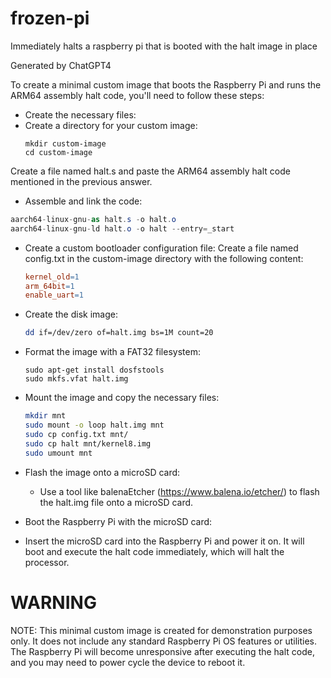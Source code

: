 # frozen-pi
Immediately halts a raspberry pi that is booted with the halt image in place

Generated by ChatGPT4

To create a minimal custom image that boots the Raspberry Pi and runs the ARM64 assembly halt code, you'll need to follow these steps:

  * Create the necessary files:
  * Create a directory for your custom image:
    ```arduino
    mkdir custom-image
    cd custom-image
    ```

Create a file named halt.s and paste the ARM64 assembly halt code mentioned in the previous answer.

  * Assemble and link the code:
  ```csharp
  aarch64-linux-gnu-as halt.s -o halt.o
  aarch64-linux-gnu-ld halt.o -o halt --entry=_start
  ```

  * Create a custom bootloader configuration file:
    Create a file named config.txt in the custom-image directory with the following content:
    ```makefile
    kernel_old=1
    arm_64bit=1
    enable_uart=1
    ```

  * Create the disk image:
    ```bash
    dd if=/dev/zero of=halt.img bs=1M count=20
    ```
  * Format the image with a FAT32 filesystem:
    ```arduino
    sudo apt-get install dosfstools
    sudo mkfs.vfat halt.img
    ```
  * Mount the image and copy the necessary files:
    ```bash
    mkdir mnt
    sudo mount -o loop halt.img mnt
    sudo cp config.txt mnt/
    sudo cp halt mnt/kernel8.img
    sudo umount mnt
    ```

  * Flash the image onto a microSD card:
    * Use a tool like balenaEtcher (https://www.balena.io/etcher/) to flash the halt.img file onto a microSD card.

  * Boot the Raspberry Pi with the microSD card:
  * Insert the microSD card into the Raspberry Pi and power it on. It will boot and execute the halt code immediately, which will halt the processor.

# WARNING
NOTE: This minimal custom image is created for demonstration purposes only. It does not include any standard Raspberry Pi OS features or utilities. The Raspberry Pi will become unresponsive after executing the halt code, and you may need to power cycle the device to reboot it.
